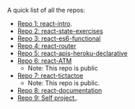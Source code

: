 A quick list of all the repos:

- [Repo 1: react-intro](../../../../react-intro).
- [Repo 2: react-state-exercises](../../../../react-state-exercises)
- [Repo 3: react-es6-functional](../../../../react-es6-functional)
- [Repo 4: react-router](../../../../react-router)
- [Repo 5: react-apis-heroku-declarative](../../../../react-apis-heroku-declarative)
- [Repo 6: react-ATM](https://github.com/susiremondi/ATMReact)
  - Note: This repo is public
- [Repo 7: react-tictactoe](https://github.com/susiremondi/tictacReact)
  - Note: This repo is public.
- [Repo 8: react-documentation](../../../../react-documentation)
- [Repo 9: Self project.](../../../../react-self-project).
